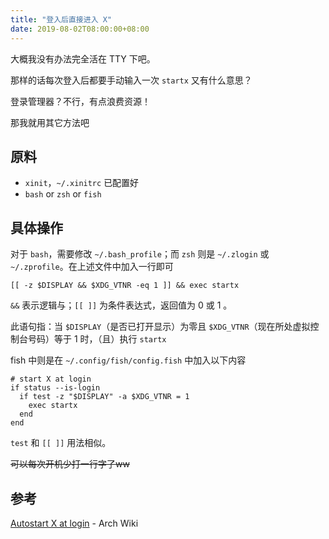 ```yaml
---
title: "登入后直接进入 X"
date: 2019-08-02T08:00:00+08:00
---
```


大概我没有办法完全活在 TTY 下吧。

那样的话每次登入后都要手动输入一次 `startx` 又有什么意思？

登录管理器？不行，有点浪费资源！

那我就用其它方法吧

## 原料
* `xinit`，`~/.xinitrc` 已配置好
* `bash` or `zsh` or `fish`

## 具体操作
对于 `bash`，需要修改 `~/.bash_profile`；而 `zsh` 则是 `~/.zlogin` 或 `~/.zprofile`。在上述文件中加入一行即可

``` shell
[[ -z $DISPLAY && $XDG_VTNR -eq 1 ]] && exec startx
```

`&&` 表示逻辑与；`[[ ]]` 为条件表达式，返回值为 0 或 1 。

此语句指：当 `$DISPLAY`（是否已打开显示）为零且 `$XDG_VTNR`（现在所处虚拟控制台号码）等于 1 时，（且）执行 `startx`

fish 中则是在 `~/.config/fish/config.fish` 中加入以下内容

``` shell
# start X at login
if status --is-login
  if test -z "$DISPLAY" -a $XDG_VTNR = 1
    exec startx
  end
end
```

`test` 和 `[[ ]]` 用法相似。

~~可以每次开机少打一行字了ww~~

## 参考
[Autostart X at login](https://wiki.archlinux.org/index.php/Xinit#Autostart_X_at_login) - Arch Wiki
